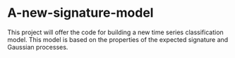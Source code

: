 # A-new-signature-model

This project will offer the code for building a new time series classification model.
This model is based on the properties of the expected signature and Gaussian processes.
